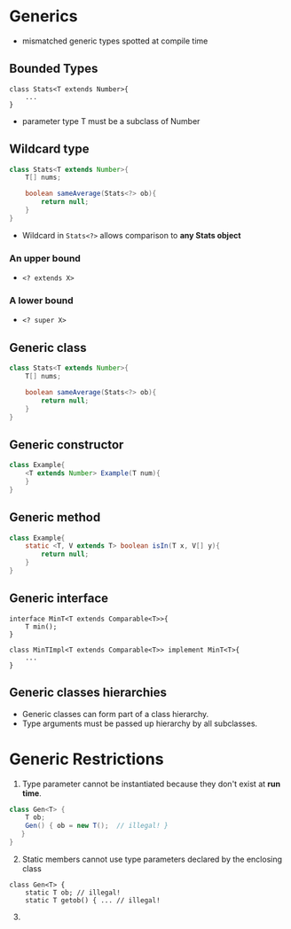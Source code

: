 # Generics
- mismatched generic types spotted at compile time

## Bounded Types
```
class Stats<T extends Number>{
    ...
}
```
- parameter type T must be a subclass of Number 

## Wildcard type 
```java
class Stats<T extends Number>{
    T[] nums;

    boolean sameAverage(Stats<?> ob){
        return null;
    }
}
```
- Wildcard in `Stats<?>` allows comparison to **any Stats object** 

### An upper bound
- `<? extends X>`

### A lower bound
- `<? super X>`

## Generic class
```java
class Stats<T extends Number>{
    T[] nums;

    boolean sameAverage(Stats<?> ob){
        return null;
    }
}
```
## Generic constructor
```java
class Example{
    <T extends Number> Example(T num){
    }
}
```
## Generic method
```java
class Example{
    static <T, V extends T> boolean isIn(T x, V[] y){
        return null;
    }
}
```
## Generic interface
```
interface MinT<T extends Comparable<T>>{
    T min();
}

class MinTImpl<T extends Comparable<T>> implement MinT<T>{
    ...
}
```

## Generic classes hierarchies
- Generic classes can form part of a class hierarchy.
- Type arguments must be passed up hierarchy by all subclasses.

# Generic Restrictions
1. Type parameter cannot be instantiated because they don't exist at **run time**.
```java
class Gen<T> {
    T ob; 
    Gen() { ob = new T();  // illegal! } 
   }
}
```
2. Static members cannot use type parameters declared by the enclosing class 
```
class Gen<T> { 
    static T ob; // illegal!
    static T getob() { ... // illegal!
```
3. 